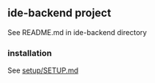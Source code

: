 ## ide-backend project

See README.md in ide-backend directory

### installation

See [setup/SETUP.md](setup/SETUP.md)
